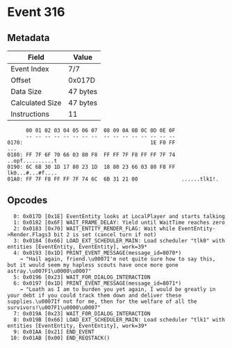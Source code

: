 # Event 316

## Metadata

| Field           | Value    |
|-----------------|----------|
| Event Index     | 7/7      |
| Offset          | 0x017D   |
| Data Size       | 47 bytes |
| Calculated Size | 47 bytes |
| Instructions    | 11       |

```
      00 01 02 03 04 05 06 07  08 09 0A 0B 0C 0D 0E 0F
      -- -- -- -- -- -- -- --  -- -- -- -- -- -- -- --
0170:                                         1E F0 FF               ...
0180: FF 7F 6F 70 66 03 80 F8  FF FF 7F F8 FF FF 7F 74  ..opf..........t
0190: 6C 6B 30 1D 17 80 23 1D  18 80 23 66 03 80 F8 FF  lk0...#...#f....
01A0: FF 7F F8 FF FF 7F 74 6C  6B 31 21 00              ......tlk1!.    
```

## Opcodes

```
  0: 0x017D [0x1E] EventEntity looks at LocalPlayer and starts talking
  1: 0x0182 [0x6F] WAIT_FRAME_DELAY: Yield until WaitTime reaches zero
  2: 0x0183 [0x70] WAIT_ENTITY_RENDER_FLAG: Wait while EventEntity->Render.Flags3 bit 2 is set (cancel turn if not)
  3: 0x0184 [0x66] LOAD_EXT_SCHEDULER_MAIN: Load scheduler "tlk0" with entities [EventEntity, EventEntity], work=39*
  4: 0x0193 [0x1D] PRINT_EVENT_MESSAGE(message_id=8070*)
    → "Hail again, friend.\u0007I'm not quite sure how to say this, but it would seem my hapless scouts have once more gone astray.\u007F1\u0000\u0007"
  5: 0x0196 [0x23] WAIT_FOR_DIALOG_INTERACTION
  6: 0x0197 [0x1D] PRINT_EVENT_MESSAGE(message_id=8071*)
    → "Loath as I am to burden you yet again, I would be greatly in your debt if you could track them down and deliver these supplies.\u0007If not for me, then for the welfare of all the survivors!\u007F1\u0000\u0007"
  7: 0x019A [0x23] WAIT_FOR_DIALOG_INTERACTION
  8: 0x019B [0x66] LOAD_EXT_SCHEDULER_MAIN: Load scheduler "tlk1" with entities [EventEntity, EventEntity], work=39*
  9: 0x01AA [0x21] END_EVENT
 10: 0x01AB [0x00] END_REQSTACK()
```
